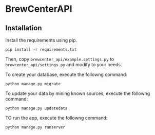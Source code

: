 # BrewCenterAPI

## Installation
Install the requirements using pip.
```
pip install -r requirements.txt
```
Then, copy `brewcenter_api/example.settings.py` to `brewcenter_api/settings.py` and modify to your needs.

To create your database, execute the followng command:
```
python manage.py migrate
```

To update your data by mining known sources, execute the followng command:
```
python manage.py updatedata
```

TO run the app, execute the followng command:
```
python manage.py runserver
```
